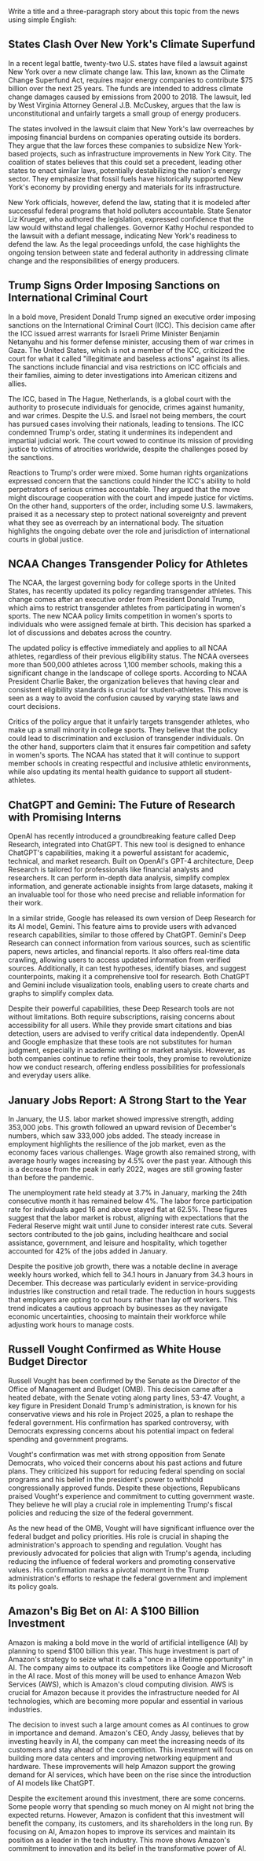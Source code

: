 Write a title and a three-paragraph story about this topic from the news using simple English:

## States Clash Over New York's Climate Superfund

In a recent legal battle, twenty-two U.S. states have filed a lawsuit against New York over a new climate change law. This law, known as the Climate Change Superfund Act, requires major energy companies to contribute $75 billion over the next 25 years. The funds are intended to address climate change damages caused by emissions from 2000 to 2018. The lawsuit, led by West Virginia Attorney General J.B. McCuskey, argues that the law is unconstitutional and unfairly targets a small group of energy producers.

The states involved in the lawsuit claim that New York's law overreaches by imposing financial burdens on companies operating outside its borders. They argue that the law forces these companies to subsidize New York-based projects, such as infrastructure improvements in New York City. The coalition of states believes that this could set a precedent, leading other states to enact similar laws, potentially destabilizing the nation's energy sector. They emphasize that fossil fuels have historically supported New York's economy by providing energy and materials for its infrastructure.

New York officials, however, defend the law, stating that it is modeled after successful federal programs that hold polluters accountable. State Senator Liz Krueger, who authored the legislation, expressed confidence that the law would withstand legal challenges. Governor Kathy Hochul responded to the lawsuit with a defiant message, indicating New York's readiness to defend the law. As the legal proceedings unfold, the case highlights the ongoing tension between state and federal authority in addressing climate change and the responsibilities of energy producers.

## Trump Signs Order Imposing Sanctions on International Criminal Court

In a bold move, President Donald Trump signed an executive order imposing sanctions on the International Criminal Court (ICC). This decision came after the ICC issued arrest warrants for Israeli Prime Minister Benjamin Netanyahu and his former defense minister, accusing them of war crimes in Gaza. The United States, which is not a member of the ICC, criticized the court for what it called "illegitimate and baseless actions" against its allies. The sanctions include financial and visa restrictions on ICC officials and their families, aiming to deter investigations into American citizens and allies.

The ICC, based in The Hague, Netherlands, is a global court with the authority to prosecute individuals for genocide, crimes against humanity, and war crimes. Despite the U.S. and Israel not being members, the court has pursued cases involving their nationals, leading to tensions. The ICC condemned Trump's order, stating it undermines its independent and impartial judicial work. The court vowed to continue its mission of providing justice to victims of atrocities worldwide, despite the challenges posed by the sanctions.

Reactions to Trump's order were mixed. Some human rights organizations expressed concern that the sanctions could hinder the ICC's ability to hold perpetrators of serious crimes accountable. They argued that the move might discourage cooperation with the court and impede justice for victims. On the other hand, supporters of the order, including some U.S. lawmakers, praised it as a necessary step to protect national sovereignty and prevent what they see as overreach by an international body. The situation highlights the ongoing debate over the role and jurisdiction of international courts in global justice.

## NCAA Changes Transgender Policy for Athletes

The NCAA, the largest governing body for college sports in the United States, has recently updated its policy regarding transgender athletes. This change comes after an executive order from President Donald Trump, which aims to restrict transgender athletes from participating in women's sports. The new NCAA policy limits competition in women's sports to individuals who were assigned female at birth. This decision has sparked a lot of discussions and debates across the country.

The updated policy is effective immediately and applies to all NCAA athletes, regardless of their previous eligibility status. The NCAA oversees more than 500,000 athletes across 1,100 member schools, making this a significant change in the landscape of college sports. According to NCAA President Charlie Baker, the organization believes that having clear and consistent eligibility standards is crucial for student-athletes. This move is seen as a way to avoid the confusion caused by varying state laws and court decisions.

Critics of the policy argue that it unfairly targets transgender athletes, who make up a small minority in college sports. They believe that the policy could lead to discrimination and exclusion of transgender individuals. On the other hand, supporters claim that it ensures fair competition and safety in women's sports. The NCAA has stated that it will continue to support member schools in creating respectful and inclusive athletic environments, while also updating its mental health guidance to support all student-athletes.

## ChatGPT and Gemini: The Future of Research with Promising Interns

OpenAI has recently introduced a groundbreaking feature called Deep Research, integrated into ChatGPT. This new tool is designed to enhance ChatGPT's capabilities, making it a powerful assistant for academic, technical, and market research. Built on OpenAI's GPT-4 architecture, Deep Research is tailored for professionals like financial analysts and researchers. It can perform in-depth data analysis, simplify complex information, and generate actionable insights from large datasets, making it an invaluable tool for those who need precise and reliable information for their work.

In a similar stride, Google has released its own version of Deep Research for its AI model, Gemini. This feature aims to provide users with advanced research capabilities, similar to those offered by ChatGPT. Gemini's Deep Research can connect information from various sources, such as scientific papers, news articles, and financial reports. It also offers real-time data crawling, allowing users to access updated information from verified sources. Additionally, it can test hypotheses, identify biases, and suggest counterpoints, making it a comprehensive tool for research. Both ChatGPT and Gemini include visualization tools, enabling users to create charts and graphs to simplify complex data.

Despite their powerful capabilities, these Deep Research tools are not without limitations. Both require subscriptions, raising concerns about accessibility for all users. While they provide smart citations and bias detection, users are advised to verify critical data independently. OpenAI and Google emphasize that these tools are not substitutes for human judgment, especially in academic writing or market analysis. However, as both companies continue to refine their tools, they promise to revolutionize how we conduct research, offering endless possibilities for professionals and everyday users alike.

## January Jobs Report: A Strong Start to the Year

In January, the U.S. labor market showed impressive strength, adding 353,000 jobs. This growth followed an upward revision of December's numbers, which saw 333,000 jobs added. The steady increase in employment highlights the resilience of the job market, even as the economy faces various challenges. Wage growth also remained strong, with average hourly wages increasing by 4.5% over the past year. Although this is a decrease from the peak in early 2022, wages are still growing faster than before the pandemic.

The unemployment rate held steady at 3.7% in January, marking the 24th consecutive month it has remained below 4%. The labor force participation rate for individuals aged 16 and above stayed flat at 62.5%. These figures suggest that the labor market is robust, aligning with expectations that the Federal Reserve might wait until June to consider interest rate cuts. Several sectors contributed to the job gains, including healthcare and social assistance, government, and leisure and hospitality, which together accounted for 42% of the jobs added in January.

Despite the positive job growth, there was a notable decline in average weekly hours worked, which fell to 34.1 hours in January from 34.3 hours in December. This decrease was particularly evident in service-providing industries like construction and retail trade. The reduction in hours suggests that employers are opting to cut hours rather than lay off workers. This trend indicates a cautious approach by businesses as they navigate economic uncertainties, choosing to maintain their workforce while adjusting work hours to manage costs.

## Russell Vought Confirmed as White House Budget Director

Russell Vought has been confirmed by the Senate as the Director of the Office of Management and Budget (OMB). This decision came after a heated debate, with the Senate voting along party lines, 53-47. Vought, a key figure in President Donald Trump's administration, is known for his conservative views and his role in Project 2025, a plan to reshape the federal government. His confirmation has sparked controversy, with Democrats expressing concerns about his potential impact on federal spending and government programs.

Vought's confirmation was met with strong opposition from Senate Democrats, who voiced their concerns about his past actions and future plans. They criticized his support for reducing federal spending on social programs and his belief in the president's power to withhold congressionally approved funds. Despite these objections, Republicans praised Vought's experience and commitment to cutting government waste. They believe he will play a crucial role in implementing Trump's fiscal policies and reducing the size of the federal government.

As the new head of the OMB, Vought will have significant influence over the federal budget and policy priorities. His role is crucial in shaping the administration's approach to spending and regulation. Vought has previously advocated for policies that align with Trump's agenda, including reducing the influence of federal workers and promoting conservative values. His confirmation marks a pivotal moment in the Trump administration's efforts to reshape the federal government and implement its policy goals.

## Amazon's Big Bet on AI: A $100 Billion Investment

Amazon is making a bold move in the world of artificial intelligence (AI) by planning to spend $100 billion this year. This huge investment is part of Amazon's strategy to seize what it calls a "once in a lifetime opportunity" in AI. The company aims to outpace its competitors like Google and Microsoft in the AI race. Most of this money will be used to enhance Amazon Web Services (AWS), which is Amazon's cloud computing division. AWS is crucial for Amazon because it provides the infrastructure needed for AI technologies, which are becoming more popular and essential in various industries.

The decision to invest such a large amount comes as AI continues to grow in importance and demand. Amazon's CEO, Andy Jassy, believes that by investing heavily in AI, the company can meet the increasing needs of its customers and stay ahead of the competition. This investment will focus on building more data centers and improving networking equipment and hardware. These improvements will help Amazon support the growing demand for AI services, which have been on the rise since the introduction of AI models like ChatGPT.

Despite the excitement around this investment, there are some concerns. Some people worry that spending so much money on AI might not bring the expected returns. However, Amazon is confident that this investment will benefit the company, its customers, and its shareholders in the long run. By focusing on AI, Amazon hopes to improve its services and maintain its position as a leader in the tech industry. This move shows Amazon's commitment to innovation and its belief in the transformative power of AI.

